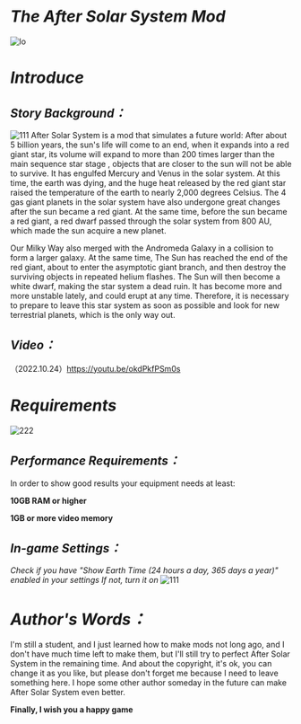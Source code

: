 # ***The After Solar System Mod***
![lo](https://user-images.githubusercontent.com/78585019/195972099-903f33bd-c207-4be2-8b5d-2460b1de4343.png)

# ***Introduce***

## ***Story Background：***
![111](https://user-images.githubusercontent.com/78585019/197373489-e5942187-1790-44c7-b18e-9bc9b9fc47ee.png)
After Solar System is a mod that simulates a future world: After about 5 billion years, the sun's life will come to an end, when it expands into a red giant star, its volume will expand to more than 200 times larger than the main sequence star stage , objects that are closer to the sun will not be able to survive. It has engulfed Mercury and Venus in the solar system. At this time, the earth was dying, and the huge heat released by the red giant star raised the temperature of the earth to nearly 2,000 degrees Celsius. 
The 4 gas giant planets in the solar system have also undergone great changes after the sun became a red giant. At the same time, before the sun became a red giant, a red dwarf passed through the solar system from 800 AU, which made the sun acquire a new planet. 

Our Milky Way also merged with the Andromeda Galaxy in a collision to form a larger galaxy.
At the same time, The Sun has reached the end of the red giant, about to enter the asymptotic giant branch, and then destroy the surviving objects in repeated helium flashes. The Sun will then become a white dwarf, making the star system a dead ruin. It has become more and more unstable lately, and could erupt at any time. Therefore, it is necessary to prepare to leave this star system as soon as possible and look for new terrestrial planets, which is the only way out.
## ***Video：***
（2022.10.24）https://youtu.be/okdPkfPSm0s

# ***Requirements***
![222](https://user-images.githubusercontent.com/78585019/197373613-cec4a8d3-a822-4142-9ecc-e631c5ce025b.png)

## *Performance Requirements：*
In order to show good results your equipment needs at least:


****10GB RAM or higher****

****1GB or more video memory****
## *In-game Settings：*

*Check if you have "Show Earth Time (24 hours a day, 365 days a year)" enabled in your settings If not, turn it on*
![111](https://user-images.githubusercontent.com/78585019/194764856-c6c18118-4177-4670-93e8-bbc839b6e617.png)

# ***Author's Words：***

I'm still a student, and I just learned how to make mods not long ago, and I don't have much time left to make them, but I'll still try to perfect After Solar System in the remaining time.
And about the copyright, it's ok, you can change it as you like, but please don't forget me because I need to leave something here. I hope some other author someday in the future can make After Solar System even better.

**Finally, I wish you a happy game**












